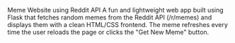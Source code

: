Meme Website using Reddit API
A fun and lightweight web app built using Flask that fetches random memes from the Reddit API (/r/memes) and displays them with a clean HTML/CSS frontend. The meme refreshes every time the user reloads the page or clicks the "Get New Meme" button.
